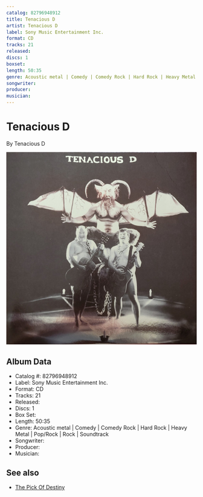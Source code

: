 ```yaml
---
catalog: 82796948912
title: Tenacious D
artist: Tenacious D
label: Sony Music Entertainment Inc.
format: CD
tracks: 21
released: 
discs: 1
boxset: 
length: 50:35
genre: Acoustic metal | Comedy | Comedy Rock | Hard Rock | Heavy Metal | Pop/Rock | Rock | Soundtrack
songwriter: 
producer: 
musician: 
---
```


# Tenacious D

By Tenacious D

![](../../assets/albumcovers/Tenacious_D-Tenacious_D.png)

## Album Data

- Catalog #: 82796948912
- Label: Sony Music Entertainment Inc.
- Format: CD
- Tracks: 21
- Released: 
- Discs: 1
- Box Set: 
- Length: 50:35
- Genre: Acoustic metal | Comedy | Comedy Rock | Hard Rock | Heavy Metal | Pop/Rock | Rock | Soundtrack
- Songwriter: 
- Producer: 
- Musician: 


## See also

- [The Pick Of Destiny](The_Pick_Of_Destiny.md)
